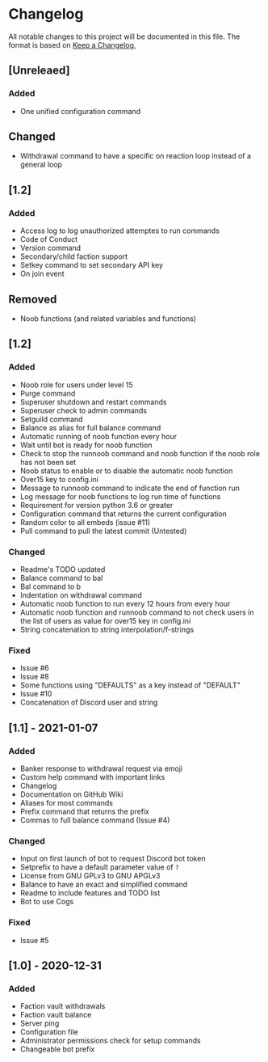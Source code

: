 # Changelog
All notable changes to this project will be documented in this file.
The format is based on [Keep a Changelog](https://keepachangelog.com/en/1.0.0/),

## [Unreleaed]
### Added
 - One unified configuration command

## Changed
 - Withdrawal command to have a specific on reaction loop instead of a general loop

## [1.2]
### Added
 - Access log to log unauthorized attemptes to run commands
 - Code of Conduct
 - Version command
 - Secondary/child faction support
 - Setkey command to set secondary API key
 - On join event

## Removed
 - Noob functions (and related variables and functions)

## [1.2]
### Added
 - Noob role for users under level 15
 - Purge command
 - Superuser shutdown and restart commands
 - Superuser check to admin commands
 - Setguild command
 - Balance as alias for full balance command
 - Automatic running of noob function every hour
 - Wait until bot is ready for noob function
 - Check to stop the runnoob command and noob function if the noob role has not been set
 - Noob status to enable or to disable the automatic noob function
 - Over15 key to config.ini
 - Message to runnoob command to indicate the end of function run
 - Log message for noob functions to log run time of functions
 - Requirement for version python 3.6 or greater
 - Configuration command that returns the current configuration
 - Random color to all embeds (issue #11)
 - Pull command to pull the latest commit (Untested)
### Changed
 - Readme's TODO updated
 - Balance command to bal
 - Bal command to b
 - Indentation on withdrawal command 
 - Automatic noob function to run every 12 hours from every hour
 - Automatic noob function and runnoob command to not check users in the list of users as value for over15 key in config.ini
 - String concatenation to string interpolation/f-strings
### Fixed
 - Issue #6
 - Issue #8
 - Some functions using "DEFAULTS" as a key instead of "DEFAULT"
 - Issue #10
 - Concatenation of Discord user and string

## [1.1] - 2021-01-07
### Added
 - Banker response to withdrawal request via emoji
 - Custom help command with important links
 - Changelog
 - Documentation on GitHub Wiki
 - Aliases for most commands
 - Prefix command that returns the prefix
 - Commas to full balance command (Issue #4)
### Changed
 - Input on first launch of bot to request Discord bot token
 - Setprefix to have a default parameter value of `?`
 - License from GNU GPLv3 to GNU APGLv3
 - Balance to have an exact and simplified command
 - Readme to include features and TODO list
 - Bot to use Cogs
### Fixed
 - Issue #5

## [1.0] - 2020-12-31
### Added
 - Faction vault withdrawals
 - Faction vault balance
 - Server ping
 - Configuration file
 - Administrator permissions check for setup commands
 - Changeable bot prefix
